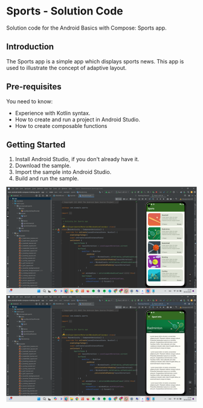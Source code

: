 Sports - Solution Code
==================================

Solution code for the Android Basics with Compose: Sports app.

Introduction
------------

The Sports app is a simple app which displays sports news. This app is used to illustrate 
the concept of adaptive layout.

Pre-requisites
--------------

You need to know:
* Experience with Kotlin syntax.
* How to create and run a project in Android Studio.
* How to create composable functions

Getting Started
---------------

1. Install Android Studio, if you don't already have it.
2. Download the sample.
3. Import the sample into Android Studio.
4. Build and run the sample.

![alt text](https://github.com/revaile/Sports-Unit4/blob/master/Cuplikan%20layar%202024-10-28%20174443.png?raw=true)
![alt text](https://github.com/revaile/Sports-Unit4/blob/master/Cuplikan%20layar%202024-10-28%20174452.png?raw=true)


